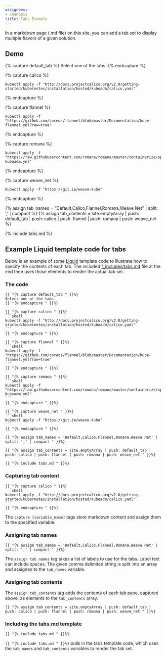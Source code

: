 ```yaml
---
assignees:
- chenopis
title: Tabs Example
---
```


In a markdown page (.md file) on this site, you can add a tab set to display multiple flavors of a given solution. 

## Demo

{% capture default_tab %}
Select one of the tabs.
{% endcapture %}

{% capture calico %}
```shell
kubectl apply -f "http://docs.projectcalico.org/v2.0/getting-started/kubernetes/installation/hosted/kubeadm/calico.yaml"
```
{% endcapture %}

{% capture flannel %}
```shell
kubectl apply -f "https://github.com/coreos/flannel/blob/master/Documentation/kube-flannel.yml?raw=true"
```
{% endcapture %}

{% capture romana %}
```shell
kubectl apply -f "https://raw.githubusercontent.com/romana/romana/master/containerize/specs/romana-kubeadm.yml"
```
{% endcapture %}

{% capture weave_net %}
```shell
kubectl apply -f "https://git.io/weave-kube"
```
{% endcapture %}

{% assign tab_names = "Default,Calico,Flannel,Romana,Weave Net" | split: ',' | compact %}
{% assign tab_contents = site.emptyArray | push: default_tab | push: calico | push: flannel | push: romana | push: weave_net %}

{% include tabs.md %}

## Example Liquid template code for tabs

Below is an example of some [Liquid](https://shopify.github.io/liquid/) template code to illustrate how to specify the contents of each tab. The included [/_includes/tabs.md](https://github.com/kubernetes/kubernetes.github.io/tree/master/_includes/tabs.md) file at the end then uses those elements to render the actual tab set.

### The code

````liquid
{{ "{% capture default_tab " }}%}
Select one of the tabs.
{{ "{% endcapture " }}%}

{{ "{% capture calico " }}%}
```shell
kubectl apply -f "http://docs.projectcalico.org/v2.0/getting-started/kubernetes/installation/hosted/kubeadm/calico.yaml"
```
{{ "{% endcapture " }}%}

{{ "{% capture flannel " }}%}
```shell
kubectl apply -f "https://github.com/coreos/flannel/blob/master/Documentation/kube-flannel.yml?raw=true"
```
{{ "{% endcapture " }}%}

{{ "{% capture romana " }}%}
```shell
kubectl apply -f "https://raw.githubusercontent.com/romana/romana/master/containerize/specs/romana-kubeadm.yml"
```
{{ "{% endcapture " }}%}

{{ "{% capture weave_net " }}%}
```shell
kubectl apply -f "https://git.io/weave-kube"
```
{{ "{% endcapture " }}%}

{{ "{% assign tab_names = 'Default,Calico,Flannel,Romana,Weave Net' | split: ',' | compact " }}%}

{{ "{% assign tab_contents = site.emptyArray | push: default_tab | push: calico | push: flannel | push: romana | push: weave_net " }}%}

{{ "{% include tabs.md " }}%}
````

### Capturing tab content

````liquid
{{ "{% capture calico " }}%}
```shell
kubectl apply -f "http://docs.projectcalico.org/v2.0/getting-started/kubernetes/installation/hosted/kubeadm/calico.yaml"
```
{{ "{% endcapture " }}%}
````

The `capture [variable_name]` tags store markdown content and assign them to the specified variable.

### Assigning tab names

````liquid
{{ "{% assign tab_names = 'Default,Calico,Flannel,Romana,Weave Net' | split: ',' | compact " }}%}
````

The `assign tab_names` tag takes a list of labels to use for the tabs. Label text can include spaces. The given comma delimited string is split into an array and assigned to the `tab_names` variable. 

### Assigning tab contents

The `assign tab_contents` tag adds the contents of each tab pane, captured above, as elements to the `tab_contents` array.

````liquid
{{ "{% assign tab_contents = site.emptyArray | push: default_tab | push: calico | push: flannel | push: romana | push: weave_net " }}%}
````

### Including the tabs.md template

````liquid
{{ "{% include tabs.md " }}%}
````

`{{ "{% include tabs.md " }}%}` pulls in the tabs template code, which uses the `tab_names` and `tab_contents` variables to render the tab set.

